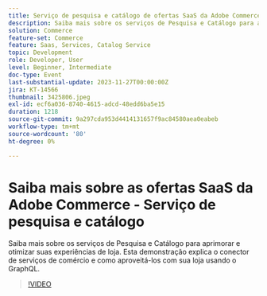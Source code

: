 ```yaml
---
title: Serviço de pesquisa e catálogo de ofertas SaaS da Adobe Commerce
description: Saiba mais sobre os serviços de Pesquisa e Catálogo para aprimorar e otimizar suas experiências de loja.  Esta demonstração explica o conector de serviços de comércio e como aproveitá-los com sua loja usando o GraphQL.
solution: Commerce
feature-set: Commerce
feature: Saas, Services, Catalog Service
topic: Development
role: Developer, User
level: Beginner, Intermediate
doc-type: Event
last-substantial-update: 2023-11-27T00:00:00Z
jira: KT-14566
thumbnail: 3425806.jpeg
exl-id: ecf6a036-8740-4615-adcd-48edd6ba5e15
duration: 1218
source-git-commit: 9a297cda953d4414131657f9ac84580aea0eabeb
workflow-type: tm+mt
source-wordcount: '80'
ht-degree: 0%

---
```


# Saiba mais sobre as ofertas SaaS da Adobe Commerce - Serviço de pesquisa e catálogo

Saiba mais sobre os serviços de Pesquisa e Catálogo para aprimorar e otimizar suas experiências de loja.  Esta demonstração explica o conector de serviços de comércio e como aproveitá-los com sua loja usando o GraphQL.

>[!VIDEO](https://video.tv.adobe.com/v/3454733/?learn=on&captions=por_br)

